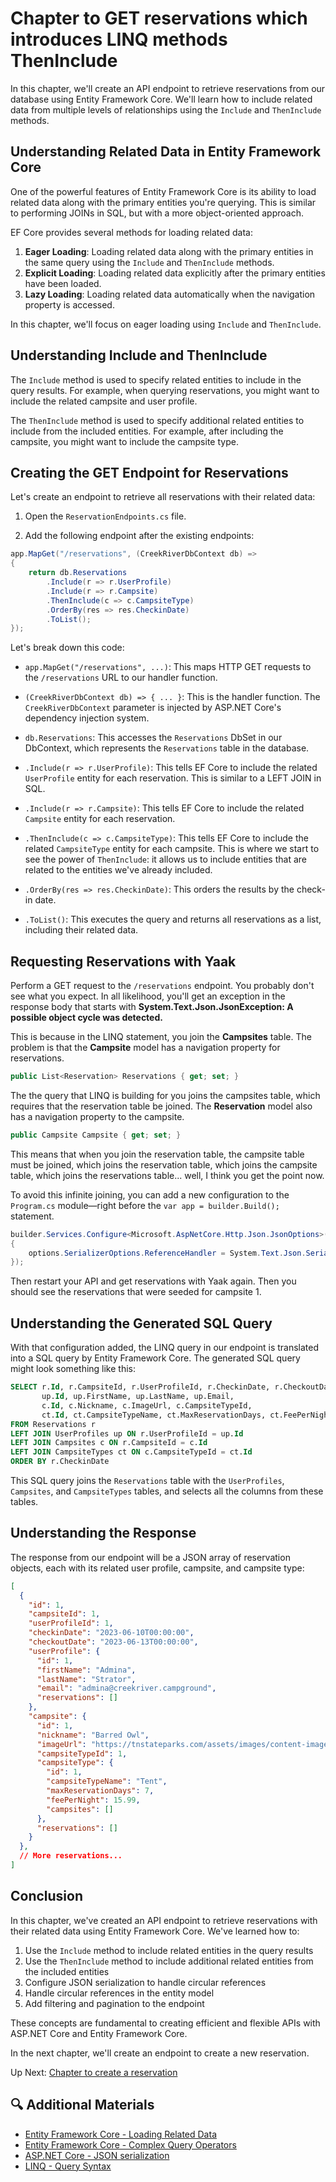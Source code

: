 # Chapter to GET reservations which introduces LINQ methods ThenInclude

In this chapter, we'll create an API endpoint to retrieve reservations from our database using Entity Framework Core. We'll learn how to include related data from multiple levels of relationships using the `Include` and `ThenInclude` methods.

## Understanding Related Data in Entity Framework Core

One of the powerful features of Entity Framework Core is its ability to load related data along with the primary entities you're querying. This is similar to performing JOINs in SQL, but with a more object-oriented approach.

EF Core provides several methods for loading related data:

1. **Eager Loading**: Loading related data along with the primary entities in the same query using the `Include` and `ThenInclude` methods.
2. **Explicit Loading**: Loading related data explicitly after the primary entities have been loaded.
3. **Lazy Loading**: Loading related data automatically when the navigation property is accessed.

In this chapter, we'll focus on eager loading using `Include` and `ThenInclude`.

## Understanding Include and ThenInclude

The `Include` method is used to specify related entities to include in the query results. For example, when querying reservations, you might want to include the related campsite and user profile.

The `ThenInclude` method is used to specify additional related entities to include from the included entities. For example, after including the campsite, you might want to include the campsite type.

## Creating the GET Endpoint for Reservations

Let's create an endpoint to retrieve all reservations with their related data:

1. Open the `ReservationEndpoints.cs` file.

2. Add the following endpoint after the existing endpoints:

```csharp
app.MapGet("/reservations", (CreekRiverDbContext db) =>
{
    return db.Reservations
        .Include(r => r.UserProfile)
        .Include(r => r.Campsite)
        .ThenInclude(c => c.CampsiteType)
        .OrderBy(res => res.CheckinDate)
        .ToList();
});
```

Let's break down this code:

- `app.MapGet("/reservations", ...)`: This maps HTTP GET requests to the `/reservations` URL to our handler function.

- `(CreekRiverDbContext db) => { ... }`: This is the handler function. The `CreekRiverDbContext` parameter is injected by ASP.NET Core's dependency injection system.

- `db.Reservations`: This accesses the `Reservations` DbSet in our DbContext, which represents the `Reservations` table in the database.

- `.Include(r => r.UserProfile)`: This tells EF Core to include the related `UserProfile` entity for each reservation. This is similar to a LEFT JOIN in SQL.

- `.Include(r => r.Campsite)`: This tells EF Core to include the related `Campsite` entity for each reservation.

- `.ThenInclude(c => c.CampsiteType)`: This tells EF Core to include the related `CampsiteType` entity for each campsite. This is where we start to see the power of `ThenInclude`: it allows us to include entities that are related to the entities we've already included.

- `.OrderBy(res => res.CheckinDate)`: This orders the results by the check-in date.

- `.ToList()`: This executes the query and returns all reservations as a list, including their related data.

## Requesting Reservations with Yaak

Perform a GET request to the `/reservations` endpoint. You probably don't see what you expect. In all likelihood, you'll get an exception in the response body that starts with **System.Text.Json.JsonException: A possible object cycle was detected.**

This is because in the LINQ statement, you join the **Campsites** table. The problem is that the **Campsite** model has a navigation property for reservations.

```cs
public List<Reservation> Reservations { get; set; }
```

The the query that LINQ is building for you joins the campsites table, which requires that the reservation table be joined. The **Reservation** model also has a navigation property to the campsite.

```cs
public Campsite Campsite { get; set; }
```

This means that when you join the reservation table, the campsite table must be joined, which joins the reservation table, which joins the campsite table, which joins the reservations table... well, I think you get the point now.

To avoid this infinite joining, you can add a new configuration to the `Program.cs` module—right before the `var app = builder.Build();` statement.

```cs
builder.Services.Configure<Microsoft.AspNetCore.Http.Json.JsonOptions>(options =>
{
    options.SerializerOptions.ReferenceHandler = System.Text.Json.Serialization.ReferenceHandler.IgnoreCycles;
});
```

Then restart your API and get reservations with Yaak again. Then you should see the reservations that were seeded for campsite 1.

## Understanding the Generated SQL Query

With that configuration added, the LINQ query in our endpoint is translated into a SQL query by Entity Framework Core. The generated SQL query might look something like this:

```sql
SELECT r.Id, r.CampsiteId, r.UserProfileId, r.CheckinDate, r.CheckoutDate,
       up.Id, up.FirstName, up.LastName, up.Email,
       c.Id, c.Nickname, c.ImageUrl, c.CampsiteTypeId,
       ct.Id, ct.CampsiteTypeName, ct.MaxReservationDays, ct.FeePerNight
FROM Reservations r
LEFT JOIN UserProfiles up ON r.UserProfileId = up.Id
LEFT JOIN Campsites c ON r.CampsiteId = c.Id
LEFT JOIN CampsiteTypes ct ON c.CampsiteTypeId = ct.Id
ORDER BY r.CheckinDate
```

This SQL query joins the `Reservations` table with the `UserProfiles`, `Campsites`, and `CampsiteTypes` tables, and selects all the columns from these tables.

## Understanding the Response

The response from our endpoint will be a JSON array of reservation objects, each with its related user profile, campsite, and campsite type:

```json
[
  {
    "id": 1,
    "campsiteId": 1,
    "userProfileId": 1,
    "checkinDate": "2023-06-10T00:00:00",
    "checkoutDate": "2023-06-13T00:00:00",
    "userProfile": {
      "id": 1,
      "firstName": "Admina",
      "lastName": "Strator",
      "email": "admina@creekriver.campground",
      "reservations": []
    },
    "campsite": {
      "id": 1,
      "nickname": "Barred Owl",
      "imageUrl": "https://tnstateparks.com/assets/images/content-images/campgrounds/249/colsp-area2-site73.jpg",
      "campsiteTypeId": 1,
      "campsiteType": {
        "id": 1,
        "campsiteTypeName": "Tent",
        "maxReservationDays": 7,
        "feePerNight": 15.99,
        "campsites": []
      },
      "reservations": []
    }
  },
  // More reservations...
]
```

## Conclusion

In this chapter, we've created an API endpoint to retrieve reservations with their related data using Entity Framework Core. We've learned how to:

1. Use the `Include` method to include related entities in the query results
2. Use the `ThenInclude` method to include additional related entities from the included entities
3. Configure JSON serialization to handle circular references
4. Handle circular references in the entity model
5. Add filtering and pagination to the endpoint

These concepts are fundamental to creating efficient and flexible APIs with ASP.NET Core and Entity Framework Core.

In the next chapter, we'll create an endpoint to create a new reservation.

Up Next: [Chapter to create a reservation](./creek-river-create-reservation.md)

## 🔍 Additional Materials

- [Entity Framework Core - Loading Related Data](https://docs.microsoft.com/en-us/ef/core/querying/related-data/)
- [Entity Framework Core - Complex Query Operators](https://docs.microsoft.com/en-us/ef/core/querying/complex-query-operators)
- [ASP.NET Core - JSON serialization](https://docs.microsoft.com/en-us/aspnet/core/web-api/advanced/formatting)
- [LINQ - Query Syntax](https://docs.microsoft.com/en-us/dotnet/csharp/programming-guide/concepts/linq/query-syntax-and-method-syntax-in-linq)